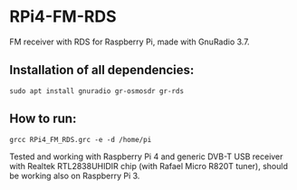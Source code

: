 # RPi4-FM-RDS

FM receiver with RDS for Raspberry Pi, made with GnuRadio 3.7.

## Installation of all dependencies:
``` sudo apt install gnuradio gr-osmosdr gr-rds ```

## How to run:
``` grcc RPi4_FM_RDS.grc -e -d /home/pi ```

Tested and working with Raspberry Pi 4 and generic DVB-T USB receiver with Realtek RTL2838UHIDIR chip (with Rafael Micro R820T tuner), should be working also on Raspberry Pi 3.
